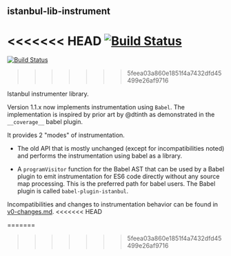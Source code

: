 ## istanbul-lib-instrument

<<<<<<< HEAD
[![Build Status](https://travis-ci.org/istanbuljs/istanbul-lib-instrument.svg?branch=main)](https://travis-ci.org/istanbuljs/istanbul-lib-instrument)
=======
[![Build Status](https://travis-ci.org/istanbuljs/istanbul-lib-instrument.svg?branch=master)](https://travis-ci.org/istanbuljs/istanbul-lib-instrument)
>>>>>>> 5feea03a860e1851f4a7432dfd45499e26af9716

Istanbul instrumenter library.

Version 1.1.x now implements instrumentation using `Babel`. The implementation is inspired
by prior art by @dtinth as demonstrated in the `__coverage__` babel plugin.

It provides 2 "modes" of instrumentation.

-   The old API that is mostly unchanged (except for incompatibilities noted) and
    performs the instrumentation using babel as a library.

-   A `programVisitor` function for the Babel AST that can be used by a Babel plugin
    to emit instrumentation for ES6 code directly without any source map
    processing. This is the preferred path for babel users. The Babel plugin is
    called `babel-plugin-istanbul`.

Incompatibilities and changes to instrumentation behavior can be found in
[v0-changes.md](v0-changes.md).
<<<<<<< HEAD

=======
>>>>>>> 5feea03a860e1851f4a7432dfd45499e26af9716
